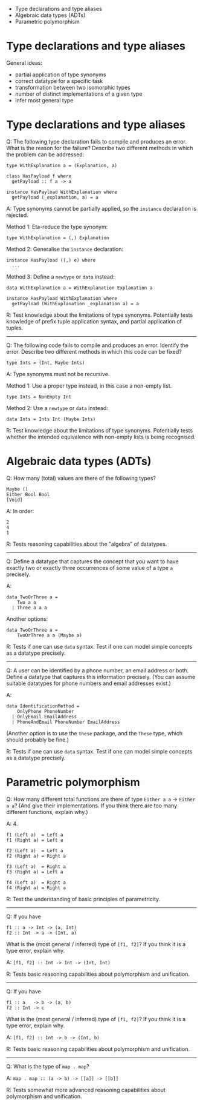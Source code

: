 
- Type declarations and type aliases
- Algebraic data types (ADTs)
- Parametric polymorphism

# Type declarations and type aliases

General ideas:

- partial application of type synonyms
- correct datatype for a specific task
- transformation between two isomorphic types
- number of distinct implementations of a given type
- infer most general type

# Type declarations and type aliases

Q: The following type declaration fails to compile and produces an error. 
What is the reason for the failure?  Describe two
different methods in which the problem can be addressed:
```
type WithExplanation a = (Explanation, a)

class HasPayload f where
  getPayload :: f a -> a 

instance HasPayload WithExplanation where
  getPayload (_explanation, a) = a
```

A: Type synonyms cannot be partially applied, so the
`instance` declaration is rejected.

Method 1: Eta-reduce the type synonym:
```
type WithExplanation = (,) Explanation
```

Method 2: Generalise the `instance` declaration:
```
instance HasPayload ((,) e) where
  ...
```

Method 3: Define a `newtype` or `data` instead:
```
data WithExplanation a = WithExplanation Explanation a

instance HasPayload WithExplanation where
  getPayload (WithExplanation _explanation a) = a
```

R: Test knowledge about the limitations of type synonyms.
Potentially tests knowledge of prefix tuple application syntax,
and partial application of tuples.

---

Q: The following code fails to compile and produces an error.
Identify the error.
Describe two different methods in which
this code can be fixed?
```
type Ints = (Int, Maybe Ints)
```

A: Type synonyms must not be recursive.

Method 1: Use a proper type instead, in this case a non-empty
list.
```
type Ints = NonEmpty Int
```

Method 2: Use a `newtype` or `data` instead:
```
data Ints = Ints Int (Maybe Ints)
```

R: Test knowledge about the limitations of type synonyms.
Potentially tests whether the intended equivalence with
non-empty lists is being recognised.

# Algebraic data types (ADTs)

Q: How many (total) values are there of the following types?
```
Maybe ()
Either Bool Bool
[Void]
```

A: In order:
```
2
4
1
```

R: Tests reasoning capabilities about the "algebra" of datatypes.

---

Q: Define a datatype that captures the concept that you want to have exactly two or
exactly three occurrences of some value of a type `a` precisely.

A:
```
data TwoOrThree a =
    Two a a
  | Three a a a
```

Another options:
```
data TwoOrThree a =
    TwoOrThree a a (Maybe a)
```

R: Tests if one can use `data` syntax. Test if one can model simple concepts as
a datatype precisely.

---

Q: A user can be identified by a phone number, an email address or both.
Define a datatype that captures this information precisely. (You can assume
suitable datatypes for phone numbers and email addresses exist.)

A:
```
data IdentificationMethod =
    OnlyPhone PhoneNumber
  | OnlyEmail EmailAddress
  | PhoneAndEmail PhoneNumber EmailAddress
```
(Another option is to use the `these` package, and the `These` type, which should
probably be fine.)

R: Tests if one can use `data` syntax. Test if one can model simple concepts as
a datatype precisely.

# Parametric polymorphism

Q: How many different total functions are there of type `Either a a` -> `Either a a`?
(And give their implementations. If you think there are too many different functions,
explain why.)

A: 4.
```
f1 (Left a)  = Left a
f1 (Right a) = Left a

f2 (Left a)  = Left a
f2 (Right a) = Right a

f3 (Left a)  = Right a
f3 (Right a) = Left a

f4 (Left a)  = Right a
f4 (Right a) = Right a
```

R: Test the understanding of basic principles of parametricity.

---

Q: If you have
```
f1 :: a -> Int -> (a, Int)
f2 :: Int -> a -> (Int, a)
```
What is the (most general / inferred) type of `[f1, f2]`? If you think it is
a type error, explain why.

A: `[f1, f2] :: Int -> Int -> (Int, Int)`

R: Tests basic reasoning capabilities about polymorphism and unification.

---

Q: If you have
```
f1 :: a   -> b -> (a, b)
f2 :: Int -> c
```
What is the (most general / inferred) type of `[f1, f2]`? If you think it is
a type error, explain why.

A: `[f1, f2] :: Int -> b -> (Int, b)`

R: Tests basic reasoning capabilities about polymorphism and unification.

---

Q: What is the type of `map . map`?

A: `map . map :: (a -> b) -> [[a]] -> [[b]]`

R: Tests somewhat more advanced reasoning capabilities about polymorphism and unification.
